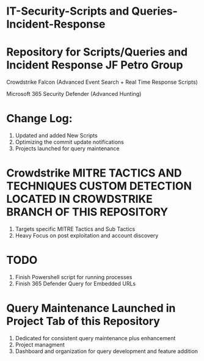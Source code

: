 # IT-Security-Scripts and Queries-Incident-Response

# Repository for Scripts/Queries and Incident Response JF Petro Group

Crowdstrike Falcon (Advanced Event Search + Real Time Response Scripts)

Microsoft 365 Security Defender (Advanced Hunting) 

# Change Log: 
1. Updated and added New Scripts
2. Optimizing the commit update notifications
3. Projects launched for query maintenance

# Crowdstrike MITRE TACTICS AND TECHNIQUES CUSTOM DETECTION LOCATED IN CROWDSTRIKE BRANCH OF THIS REPOSITORY
1. Targets specific MITRE Tactics and Sub Tactics
2. Heavy Focus on post exploitation and account discovery

# TODO
1. Finish Powershell script for running processes
2. Finish 365 Defender Query for Embedded URLs

# Query Maintenance Launched in Project Tab of this Repository
1. Dedicated for consistent query maintenance plus enhancement
2. Project managment
3. Dashboard and organization for query development and feature addition

   

